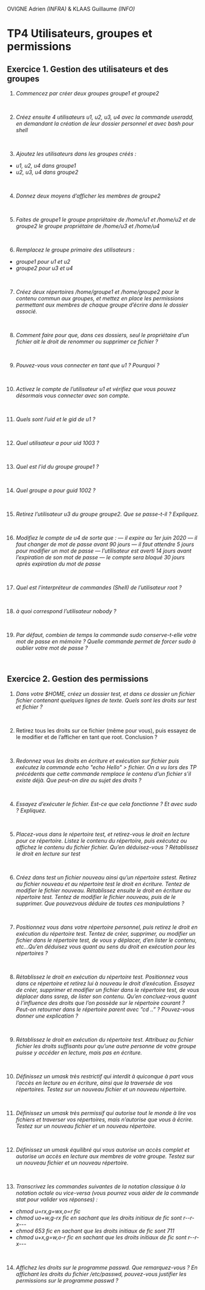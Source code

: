 OVIGNE Adrien *(INFRA)* & KLAAS Guillaume *(INFO)*

# TP4  Utilisateurs, groupes et permissions

## Exercice 1. Gestion des utilisateurs et des groupes

1. *Commencez par créer deux groupes groupe1 et groupe2*


&nbsp;

2. *Créez ensuite 4 utilisateurs u1, u2, u3, u4 avec la commande useradd, en demandant la création de
leur dossier personnel et avec bash pour shell*


&nbsp;

3. *Ajoutez les utilisateurs dans les groupes créés :*
- *u1, u2, u4 dans groupe1*
- *u2, u3, u4 dans groupe2*



&nbsp;


4. *Donnez deux moyens d’afficher les membres de groupe2*


&nbsp;

5. *Faites de groupe1 le groupe propriétaire de /home/u1 et /home/u2 et de groupe2 le groupe propriétaire de /home/u3 et /home/u4*


&nbsp;

6. *Remplacez le groupe primaire des utilisateurs :*
- *groupe1 pour u1 et u2*
- *groupe2 pour u3 et u4*


&nbsp;

7. *Créez deux répertoires /home/groupe1 et /home/groupe2 pour le contenu commun aux groupes, et mettez en place les permissions permettant aux membres de chaque groupe d’écrire dans le dossier associé.*


&nbsp;

8. *Comment faire pour que, dans ces dossiers, seul le propriétaire d’un fichier ait le droit de renommer
ou supprimer ce fichier ?*
 
 &nbsp;

9. *Pouvez-vous vous connecter en tant que u1 ? Pourquoi ?*

 
 &nbsp;

10. *Activez le compte de l’utilisateur u1 et vérifiez que vous pouvez désormais vous connecter avec son compte.*

&nbsp;

11. *Quels sont l’uid et le gid de u1 ?*

&nbsp;

12. *Quel utilisateur a pour uid 1003 ?*

&nbsp;


13. *Quel est l’id du groupe groupe1 ?*

&nbsp;


14. *Quel groupe a pour guid 1002 ?*

&nbsp;


15. *Retirez l’utilisateur u3 du groupe groupe2. Que se passe-t-il ? Expliquez.*

&nbsp;


16. *Modifiez le compte de u4 de sorte que :*
— *il expire au 1er juin 2020*
— *il faut changer de mot de passe avant 90 jours*
— *il faut attendre 5 jours pour modifier un mot de passe*
— *l’utilisateur est averti 14 jours avant l’expiration de son mot de passe*
— *le compte sera bloqué 30 jours après expiration du mot de passe*

&nbsp;


17. *Quel est l’interpréteur de commandes (Shell) de l’utilisateur root ?*

&nbsp;


18. *à quoi correspond l’utilisateur nobody ?*

&nbsp;


19. *Par défaut, combien de temps la commande sudo conserve-t-elle votre mot de passe en mémoire ? Quelle commande permet de forcer sudo à oublier votre mot de passe ?*

&nbsp;

## Exercice 2. Gestion des permissions

1. *Dans votre $HOME, créez un dossier test, et dans ce dossier un fichier fichier contenant quelques lignes de texte. Quels sont les droits sur test et fichier ?*

&nbsp;

2. Retirez tous les droits sur ce fichier (même pour vous), puis essayez de le modifier et de l’afficher en tant que root. Conclusion ?

&nbsp;

3. *Redonnez vous les droits en écriture et exécution sur fichier puis exécutez la commande echo "echo Hello" > fichier. On a vu lors des TP précédents que cette commande remplace le contenu d’un fichier s’il existe déjà. Que peut-on dire au sujet des droits ?*

&nbsp;

4. *Essayez d’exécuter le fichier. Est-ce que cela fonctionne ? Et avec sudo ? Expliquez.*

&nbsp;

5. *Placez-vous dans le répertoire test, et retirez-vous le droit en lecture pour ce répertoire. Listez le contenu du répertoire, puis exécutez ou affichez le contenu du fichier fichier. Qu’en déduisez-vous ? Rétablissez le droit en lecture sur test*

&nbsp;

6. *Créez dans test un fichier nouveau ainsi qu’un répertoire sstest. Retirez au fichier nouveau et au répertoire test le droit en écriture. Tentez de modifier le fichier nouveau. Rétablissez ensuite le droit en écriture au répertoire test. Tentez de modifier le fichier nouveau, puis de le supprimer. Que pouvezvous déduire de toutes ces manipulations ?*


&nbsp;

7. *Positionnez vous dans votre répertoire personnel, puis retirez le droit en exécution du répertoire test. Tentez de créer, supprimer, ou modifier un fichier dans le répertoire test, de vous y déplacer, d’en lister le contenu, etc…Qu’en déduisez vous quant au sens du droit en exécution pour les répertoires ?*

&nbsp;

8. *Rétablissez le droit en exécution du répertoire test. Positionnez vous dans ce répertoire et retirez lui à nouveau le droit d’exécution. Essayez de créer, supprimer et modifier un fichier dans le répertoire test, de vous déplacer dans ssrep, de lister son contenu. Qu’en concluez-vous quant à l’influence des droits que l’on possède sur le répertoire courant ? Peut-on retourner dans le répertoire parent avec ”cd ..” ? Pouvez-vous donner une explication ?*

&nbsp;

9. *Rétablissez le droit en exécution du répertoire test. Attribuez au fichier fichier les droits suffisants pour qu’une autre personne de votre groupe puisse y accéder en lecture, mais pas en écriture.*

&nbsp;

10. *Définissez un umask très restrictif qui interdit à quiconque à part vous l’accès en lecture ou en écriture, ainsi que la traversée de vos répertoires. Testez sur un nouveau fichier et un nouveau répertoire.*

&nbsp;

11. *Définissez un umask très permissif qui autorise tout le monde à lire vos fichiers et traverser vos répertoires, mais n’autorise que vous à écrire. Testez sur un nouveau fichier et un nouveau répertoire.*

&nbsp;

12. *Définissez un umask équilibré qui vous autorise un accès complet et autorise un accès en lecture aux membres de votre groupe. Testez sur un nouveau fichier et un nouveau répertoire.*

&nbsp;

13. *Transcrivez les commandes suivantes de la notation classique à la notation octale ou vice-versa (vous*
*pourrez vous aider de la commande stat pour valider vos réponses) :*
- *chmod u=rx,g=wx,o=r fic*
- *chmod uo+w,g-rx fic en sachant que les droits initiaux de fic sont r--r-x---*
- *chmod 653 fic en sachant que les droits initiaux de fic sont 711*
- *chmod u+x,g=w,o-r fic en sachant que les droits initiaux de fic sont r--r-x---*

&nbsp;

14. *Affichez les droits sur le programme passwd. Que remarquez-vous ? En affichant les droits du fichier /etc/passwd, pouvez-vous justifier les permissions sur le programme passwd ?*



&nbsp;

